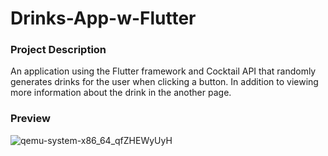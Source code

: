 # Drinks-App-w-Flutter
### Project Description
An application using the Flutter framework and Cocktail API that randomly generates drinks for the user when clicking a button. 
In addition to viewing more information about the drink in the another page.

### Preview
![qemu-system-x86_64_qfZHEWyUyH](https://github.com/Abid-M/Drinks-App-w-Flutter/assets/77882906/775aea25-c4f6-43fc-82c9-5eaec4cde5dd)

